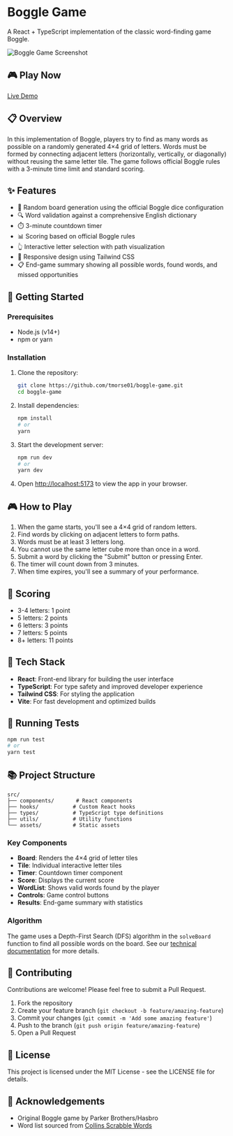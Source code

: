 # Boggle Game

A React + TypeScript implementation of the classic word-finding game Boggle.

![Boggle Game Screenshot](https://taylor-boggle.netlify.app/screenshot.png)

## 🎮 Play Now

[Live Demo](https://taylor-boggle.netlify.app/)

## 📋 Overview

In this implementation of Boggle, players try to find as many words as possible on a randomly generated 4×4 grid of letters. Words must be formed by connecting adjacent letters (horizontally, vertically, or diagonally) without reusing the same letter tile. The game follows official Boggle rules with a 3-minute time limit and standard scoring.

## ✨ Features

- 🎲 Random board generation using the official Boggle dice configuration
- 🔍 Word validation against a comprehensive English dictionary
- ⏱️ 3-minute countdown timer
- 📊 Scoring based on official Boggle rules
- 👆 Interactive letter selection with path visualization
- 📱 Responsive design using Tailwind CSS
- 📋 End-game summary showing all possible words, found words, and missed opportunities

## 🚀 Getting Started

### Prerequisites

- Node.js (v14+)
- npm or yarn

### Installation

1. Clone the repository:

   ```bash
   git clone https://github.com/tmorse01/boggle-game.git
   cd boggle-game
   ```

2. Install dependencies:

   ```bash
   npm install
   # or
   yarn
   ```

3. Start the development server:

   ```bash
   npm run dev
   # or
   yarn dev
   ```

4. Open [http://localhost:5173](http://localhost:5173) to view the app in your browser.

## 🎮 How to Play

1. When the game starts, you'll see a 4×4 grid of random letters.
2. Find words by clicking on adjacent letters to form paths.
3. Words must be at least 3 letters long.
4. You cannot use the same letter cube more than once in a word.
5. Submit a word by clicking the "Submit" button or pressing Enter.
6. The timer will count down from 3 minutes.
7. When time expires, you'll see a summary of your performance.

## 📏 Scoring

- 3-4 letters: 1 point
- 5 letters: 2 points
- 6 letters: 3 points
- 7 letters: 5 points
- 8+ letters: 11 points

## 🧰 Tech Stack

- **React**: Front-end library for building the user interface
- **TypeScript**: For type safety and improved developer experience
- **Tailwind CSS**: For styling the application
- **Vite**: For fast development and optimized builds

## 🧪 Running Tests

```bash
npm run test
# or
yarn test
```

## 📚 Project Structure

```
src/
├── components/       # React components
├── hooks/           # Custom React hooks
├── types/           # TypeScript type definitions
├── utils/           # Utility functions
└── assets/          # Static assets
```

### Key Components

- **Board**: Renders the 4×4 grid of letter tiles
- **Tile**: Individual interactive letter tiles
- **Timer**: Countdown timer component
- **Score**: Displays the current score
- **WordList**: Shows valid words found by the player
- **Controls**: Game control buttons
- **Results**: End-game summary with statistics

### Algorithm

The game uses a Depth-First Search (DFS) algorithm in the `solveBoard` function to find all possible words on the board. See our [technical documentation](./docs/project-overview.md) for more details.

## 🤝 Contributing

Contributions are welcome! Please feel free to submit a Pull Request.

1. Fork the repository
2. Create your feature branch (`git checkout -b feature/amazing-feature`)
3. Commit your changes (`git commit -m 'Add some amazing feature'`)
4. Push to the branch (`git push origin feature/amazing-feature`)
5. Open a Pull Request

## 📄 License

This project is licensed under the MIT License - see the LICENSE file for details.

## 🙏 Acknowledgements

- Original Boggle game by Parker Brothers/Hasbro
- Word list sourced from [Collins Scrabble Words](https://boardgames.stackexchange.com/questions/38366/latest-collins-scrabble-words-list-in-text-file)
